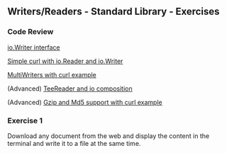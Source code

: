 ## Writers/Readers - Standard Library - Exercises

### Code Review

[io.Writer interface](../example1/example1.go)

[Simple curl with io.Reader and io.Writer](../example2/example2.go)

[MultiWriters with curl example](../example3/example3.go)

(Advanced) [TeeReader and io composition](../advanced/example1/example1.go)

(Advanced) [Gzip and Md5 support with curl example](../advanced/example2/example2.go)

### Exercise 1
Download any document from the web and display the content in the terminal and write it to a file at the same time.